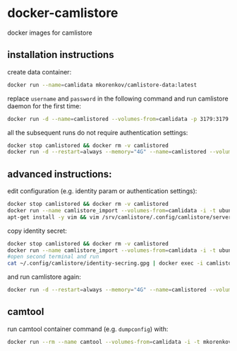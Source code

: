 # docker-camlistore
docker images for camlistore

## installation instructions

create data container:

```bash
docker run --name=camlidata mkorenkov/camlistore-data:latest
```

replace `username` and `password` in the following command and run camlistore daemon for the first time:
```bash
docker run -d --name=camlistored --volumes-from=camlidata -p 3179:3179 -e CAMLISTORE_AUTH="userpass:username:password" mkorenkov/camlistored:latest
```

all the subsequent runs do not require authentication settings:
```bash
docker stop camlistored && docker rm -v camlistored
docker run -d --restart=always --memory="4G" --name=camlistored --volumes-from=camlidata -p 3179:3179 mkorenkov/camlistored:latest
```

## advanced instructions:

edit configuration (e.g. identity param or authentication settings):

```bash
docker stop camlistored && docker rm -v camlistored
docker run --name camlistore_import --volumes-from=camlidata -i -t ubuntu:14.04 /bin/bash
apt-get install -y vim && vim /srv/camlistore/.config/camlistore/server-config.json
```

copy identity secret:

```bash
docker stop camlistored && docker rm -v camlistored
docker run --name camlistore_import --volumes-from=camlidata -i -t ubuntu:14.04 /bin/bash
#open second terminal and run
cat ~/.config/camlistore/identity-secring.gpg | docker exec -i camlistore_import sh -c 'cat > /srv/camlistore/.config/camlistore/identity-secring.gpg'
```

and run camlistore again:

```bash
docker run -d --restart=always --memory="4G" --name=camlistored --volumes-from=camlidata -p 3179:3179 mkorenkov/camlistored:latest
```

## camtool

run camtool container command (e.g. `dumpconfig`) with:

```bash
docker run --rm --name camtool --volumes-from=camlidata -i -t mkorenkov/camtool dumpconfig
```

